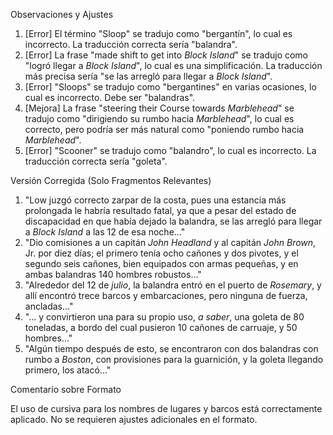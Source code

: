 Observaciones y Ajustes

1. [Error] El término "Sloop" se tradujo como "bergantín", lo cual es incorrecto. La traducción correcta sería "balandra".
2. [Error] La frase "made shift to get into _Block Island_" se tradujo como "logró llegar a _Block Island_", lo cual es una simplificación. La traducción más precisa sería "se las arregló para llegar a _Block Island_".
3. [Error] "Sloops" se tradujo como "bergantines" en varias ocasiones, lo cual es incorrecto. Debe ser "balandras".
4. [Mejora] La frase "steering their Course towards _Marblehead_" se tradujo como "dirigiendo su rumbo hacia _Marblehead_", lo cual es correcto, pero podría ser más natural como "poniendo rumbo hacia _Marblehead_".
5. [Error] "Scooner" se tradujo como "balandro", lo cual es incorrecto. La traducción correcta sería "goleta".

Versión Corregida (Solo Fragmentos Relevantes)

1. "Low juzgó correcto zarpar de la costa, pues una estancia más prolongada le habría resultado fatal, ya que a pesar del estado de discapacidad en que había dejado la balandra, se las arregló para llegar a _Block Island_ a las 12 de esa noche..."
2. "Dio comisiones a un capitán _John Headland_ y al capitán _John Brown_, Jr. por diez días; el primero tenía ocho cañones y dos pivotes, y el segundo seis cañones, bien equipados con armas pequeñas, y en ambas balandras 140 hombres robustos..."
3. "Alrededor del 12 de _julio_, la balandra entró en el puerto de _Rosemary_, y allí encontró trece barcos y embarcaciones, pero ninguna de fuerza, ancladas..."
4. "... y convirtieron una para su propio uso, _a saber_, una goleta de 80 toneladas, a bordo del cual pusieron 10 cañones de carruaje, y 50 hombres..."
5. "Algún tiempo después de esto, se encontraron con dos balandras con rumbo a _Boston_, con provisiones para la guarnición, y la goleta llegando primero, los atacó..."

Comentario sobre Formato

El uso de cursiva para los nombres de lugares y barcos está correctamente aplicado. No se requieren ajustes adicionales en el formato.